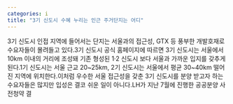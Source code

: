 ```yaml
---
categories: i
title: "3기 신도시 수혜 누리는 인근 주거단지는 어디"
---
```

3기 신도시 인접 지역에 들어서는 단지는 서울과의 접근성, GTX 등 풍부한 개발호재로 수요자들이 몰려들고 있다.3기 신도시 공식 홈페이지에 따르면 3기 신도시는 서울에서 10km 이내의 거리에 조성돼 기존 형성된 1·2 신도시 보다 서울과 가까운 입지를 갖추게 된다.1기 신도시는 서울 근교 20~25km, 2기 신도시는 서울에서 평균 30~40km 떨어진 지역에 위치한다.이처럼 우수한 서울 접근성을 갖춘 3기 신도시를 분양 받고자 하는 수요자들은 많지만 입성은 결코 쉬운 일이 아니다.LH가 지난 7월에 진행한 공공분양 사전청약 결